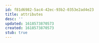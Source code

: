 ```yaml
---
id: f81d6982-5ac4-42ec-93b2-0353e2ad4e23
title: attributes
desc: ''
updated: 1618573870573
created: 1618573870573
stub: true
---
```


